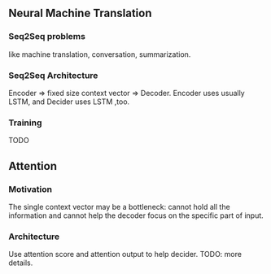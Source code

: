 ## Neural Machine Translation
### Seq2Seq problems
like machine translation, conversation, summarization.

### Seq2Seq Architecture
Encoder => fixed size context vector => Decoder.
Encoder uses usually LSTM, and Decider uses LSTM ,too.

### Training
TODO

## Attention
### Motivation
The single context vector may be a bottleneck: cannot hold all the information
and cannot help the decoder focus on the specific part of input.

### Architecture
Use attention score and attention output to help decider.
TODO: more details.

